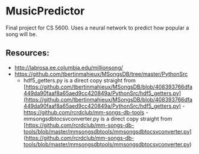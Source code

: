 # MusicPredictor
Final project for CS 5600.  Uses a neural network to predict how popular a song will be.

## Resources:

- http://labrosa.ee.columbia.edu/millionsong/
- https://github.com/tbertinmahieux/MSongsDB/tree/master/PythonSrc
    - hdf5\_getters.py is a direct copy straight from [https://github.com/tbertinmahieux/MSongsDB/blob/408393766dfa449da90faaf8a65aed9cc420849a/PythonSrc/hdf5_getters.py](https://github.com/tbertinmahieux/MSongsDB/blob/408393766dfa449da90faaf8a65aed9cc420849a/PythonSrc/hdf5_getters.py)
-https://github.com/rcrdclub/mm-songs-db-tools
  -mmsongsdbtocsvconverter.py is a direct copy straight from
[https://github.com/rcrdclub/mm-songs-db-tools/blob/master/mmsongsdbtools/mmsongsdbtocsvconverter.py]
(https://github.com/rcrdclub/mm-songs-db-tools/blob/master/mmsongsdbtools/mmsongsdbtocsvconverter.py)
